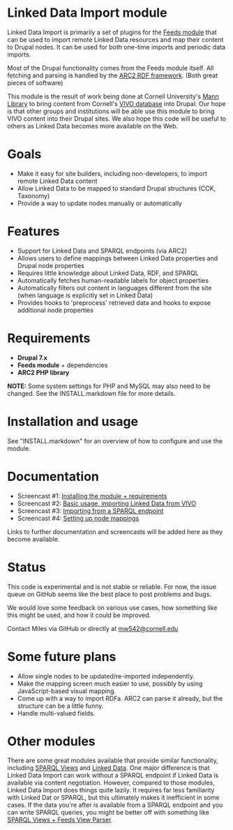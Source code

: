 Linked Data Import module
==================
Linked Data Import is primarily a set of plugins for the [Feeds module][feeds] that can be used to import remote Linked Data resources and map their content to Drupal nodes. It can be used for both one-time imports and periodic data imports.

Most of the Drupal functionality comes from the Feeds module itself. All fetching and parsing is handled by the [ARC2 RDF framework][arc2]. (Both great pieces of software)

This module is the result of work being done at Cornell University's [Mann Library][mann] to bring content from Cornell's [VIVO database][vivo] into Drupal. Our hope is that other groups and institutions will be able use this module to bring VIVO content into their Drupal sites. We also hope this code will be useful to others as Linked Data becomes more available on the Web.

[feeds]: http://drupal.org/project/feeds
[arc2]: http://arc.semsol.org/
[mann]: http://mannlib.cornell.edu
[vivo]: http://vivo.cornell.edu


Goals
=====
- Make it easy for site builders, including non-developers, to import remote Linked Data content
- Allow Linked Data to be mapped to standard Drupal structures (CCK, Taxonomy)
- Provide a way to update nodes manually or automatically


Features
========
- Support for Linked Data and SPARQL endpoints (via ARC2)
- Allows users to define mappings between Linked Data properties and Drupal node properties
- Requires little knowledge about Linked Data, RDF, and SPARQL
- Automatically fetches human-readable labels for object properties
- Automatically filters out content in languages different from the site (when language is explicitly set in Linked Data)
- Provides hooks to 'preprocess' retrieved data and hooks to expose additional node properties


Requirements
============
- **Drupal 7.x**
- **Feeds module** + dependencies
- **ARC2 PHP library**

**NOTE:** Some system settings for PHP and MySQL may also need to be changed. See the INSTALL.markdown file for more details.

Installation and usage
======================
See "INSTALL.markdown" for an overview of how to configure and use the module.


Documentation
=============
- Screencast #1: [Installing the module + requirements][screencast1]
- Screencast #2: [Basic usage, importing Linked Data from VIVO][screencast2]
- Screencast #3: [Importing from a SPARQL endpoint][screencast3]
- Screencast #4: [Setting up node mappings][screencast4]

Links to further documentation and screencasts will be added here as they become available.

[screencast1]: http://vimeo.com/16965880
[screencast2]: http://vimeo.com/16990421
[screencast3]: http://vimeo.com/21471842
[screencast4]: http://vimeo.com/21484234


Status
======
This code is experimental and is not stable or reliable. For now, the issue queue on GitHub seems like the best place to post problems and bugs.

We would love some feedback on various use cases, how something like this might be used, and how it could be improved.

Contact Miles via GitHub or directly at mw542@cornell.edu


Some future plans
=================
- Allow single nodes to be updated/re-imported independently.
- Make the mapping screen much easier to use, possibly by using JavaScript-based visual mapping.
- Come up with a way to import RDFa. ARC2 can parse it already, but the structure can be a little funny.
- Handle multi-valued fields.


Other modules
=============
There are some great modules available that provide similar functionality, including [SPARQL Views][sparql_views] and [Linked Data][linked_data]. One major difference is that Linked Data Import can work without a SPARQL endpoint if Linked Data is available via content negotiation. However, compared to those modules, Linked Data Import does things quite lazily. It requires far less familiarity with Linked Dat or SPARQL, but this ultimately makes it inefficient in some cases. If the data you're after is available from a SPARQL endpoint and you can write SPARQL queries, you might be better off with something like [SPARQL Views + Feeds View Parser][sparql_views_screencasts].

[sparql_views]: http://drupal.org/project/sparql_views
[linked_data]: http://drupal.org/project/linked_data
[sparql_views_screencasts]: http://lin-clark.com/blog/importing-syncing-content-external-sites-wikipedia
